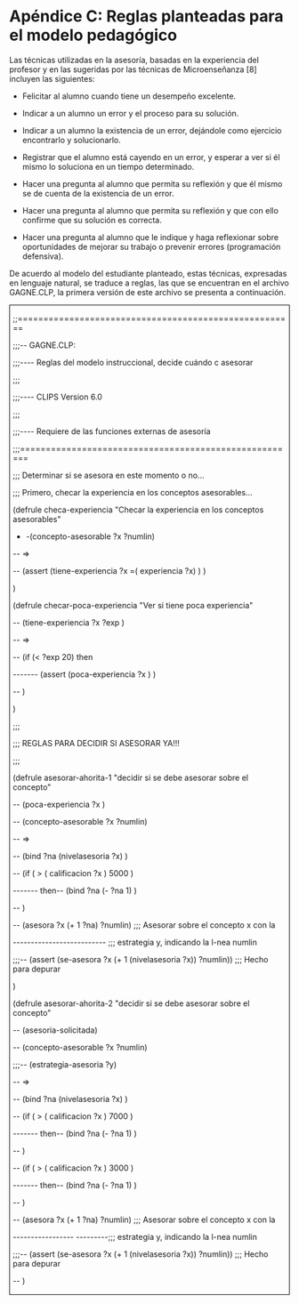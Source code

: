 # Apéndice C: Reglas planteadas para el modelo pedagógico

Las técnicas utilizadas en la asesoría, basadas en la experiencia del profesor y en las sugeridas por las técnicas de Microenseñanza [8] incluyen las siguientes:

- Felicitar al alumno cuando tiene un desempeño excelente.

- Indicar a un alumno un error y el proceso para su solución.

- Indicar a un alumno la existencia de un error, dejándole como ejercicio encontrarlo y solucionarlo.

- Registrar que el alumno está cayendo en un error, y esperar a ver si él mismo lo soluciona en un tiempo determinado.

- Hacer una pregunta al alumno que permita su reflexión y que él mismo se de cuenta de la existencia de un error.

- Hacer una pregunta al alumno que permita su reflexión y que con ello confirme que su solución es correcta.

- Hacer una pregunta al alumno que le indique y haga reflexionar sobre oportunidades de mejorar su trabajo o prevenir errores (programación defensiva).

De acuerdo al modelo del estudiante planteado, estas técnicas, expresadas en lenguaje natural, se traduce a reglas, las que se encuentran en el archivo GAGNE.CLP, la primera versión de este archivo se presenta a continuación.

<div style="border:solid windowtext 1.0pt;mso-border-alt:solid windowtext .5pt;
padding:1.0pt 4.0pt 1.0pt 4.0pt">

;;======================================================

;;;-- GAGNE.CLP:

;;;---- Reglas del modelo instruccional, decide cuándo c asesorar

;;;

;;;---- CLIPS Version 6.0

;;;

;;;---- Requiere de las funciones externas de asesoría

;;;======================================================

;;; Determinar si se asesora en este momento o no...

;;; Primero, checar la experiencia en los conceptos asesorables...

(defrule checa-experiencia "Checar la experiencia en los conceptos asesorables"

- -(concepto-asesorable ?x ?numlin)

-- =>

-- (assert (tiene-experiencia ?x =( experiencia ?x) ) )

)

(defrule checar-poca-experiencia "Ver si tiene poca experiencia"

-- (tiene-experiencia ?x ?exp )

-- =>

-- (if (< ?exp 20) then

------- (assert (poca-experiencia ?x ) )

-- )

)

;;;

;;; REGLAS PARA DECIDIR SI ASESORAR YA!!!

;;;

(defrule asesorar-ahorita-1 "decidir si se debe asesorar sobre el concepto"

-- (poca-experiencia ?x )

-- (concepto-asesorable ?x ?numlin)

-- =>

-- (bind ?na (nivelasesoria ?x) )

-- (if ( > ( calificacion ?x ) 5000 )

------- then-- (bind ?na (- ?na 1) )

-- )

-- (asesora ?x (+ 1 ?na) ?numlin) ;;; Asesorar sobre el concepto x con la

-------------------------- ;;; estrategia y, indicando la l-nea numlin

;;;-- (assert (se-asesora ?x (+ 1 (nivelasesoria ?x)) ?numlin)) ;;; Hecho para depurar

)

(defrule asesorar-ahorita-2 "decidir si se debe asesorar sobre el concepto"

-- (asesoria-solicitada)

-- (concepto-asesorable ?x ?numlin)

;;;-- (estrategia-asesoria ?y)

-- =>

-- (bind ?na (nivelasesoria ?x) )

-- (if ( > ( calificacion ?x ) 7000 )

------- then-- (bind ?na (- ?na 1) )

-- )

-- (if ( > ( calificacion ?x ) 3000 )

------- then-- (bind ?na (- ?na 1) )

-- )

-- (asesora ?x (+ 1 ?na) ?numlin) ;;; Asesorar sobre el concepto x con la

----------------- ---------;;; estrategia y, indicando la l-nea numlin

;;;-- (assert (se-asesora ?x (+ 1 (nivelasesoria ?x)) ?numlin)) ;;; Hecho para depurar

-- )

